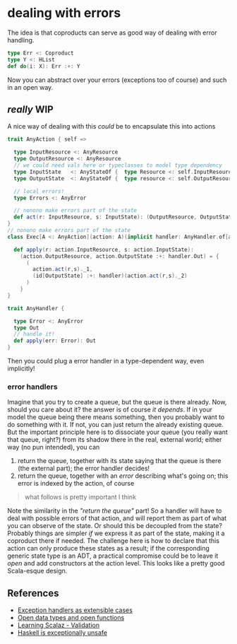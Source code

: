 # dealing with errors

The idea is that coproducts can serve as good way of dealing with error handling.

``` scala
type Err <: Coproduct
type Y <: HList
def do(i: X): Err :+: Y
```

Now you can abstract over your errors (exceptions too of course) and such in an open way.

## _really_ WIP

A nice way of dealing with this _could_ be to encapsulate this into actions

``` scala
trait AnyAction { self =>

  type InputResource <: AnyResource
  type OutputResource <: AnyResource
  // we could need vals here or typeclasses to model type dependency
  type InputState   <: AnyStateOf {  type Resource <: self.InputResource   }
  type OutputState  <: AnyStateOf {  type resource <: self.OutputResource  }

  // local errors!
  type Errors <: AnyError

  // nonono make errors part of the state
  def act(r: InputResource, s: InputState): (OutputResource, OutputState :+: Errors)
}
// nonono make errors part of the state
class Exec[A <: AnyAction](action: A)(implicit handler: AnyHandler.of[action.Errors]) {

  def apply(r: action.InputResource, s: action.InputState): 
    (action.OutputResource, action.OutputState :+: handler.Out) = {
      (
        action.act(r,s)._1, 
        (id[OutputState] :+: handler)(action.act(r,s)._2)
      )
    }
}

trait AnyHandler {

  type Error <: AnyError
  type Out
  // handle it!
  def apply(err: Error): Out
}
```

Then you could plug a error handler in a type-dependent way, even implicitly!

### error handlers

Imagine that you try to create a queue, but the queue is there already. Now, should you care about it? the answer is of course _it depends_. If in your model the queue being there means something, then you probably want to do something with it. If not, you can just return the already existing queue. But the important principle here is to dissociate your queue (you really want that queue, right?) from its shadow there in the real, external world; either way (no pun intended), you can

1. return the queue, together with its state saying that the queue is there (the external part); the error handler decides!
2. return the queue, together with an _error_ describing what's going on; this error is indexed by the action, of course

> what follows is pretty important I think

Note the similarity in the _"return the queue"_ part! So a handler will have to deal with possible errors of that action, and will report them as part of what you can observe of the state. Or should this be decoupled from the state? Probably things are simpler _if_ we express it as part of the state, making it a coproduct there if needed. The challenge here is how to declare that this action can only produce these states as a result; if the corresponding generic state type is an ADT, a practical compromise could be to leave it _open_ and add constructors at the action level. This looks like a pretty good Scala-esque design.

## References

- [Exception handlers as extensible cases](http://people.cs.uchicago.edu/~blume/papers/aplas08-exceptions.pdf)
- [Open data types and open functions](http://www.andres-loeh.de/OpenDatatypes.pdf)
- [Learning Scalaz - Validation](http://eed3si9n.com/learning-scalaz/Validation.html)
- [Haskell is exceptionally unsafe](http://existentialtype.wordpress.com/2012/08/14/haskell-is-exceptionally-unsafe/)